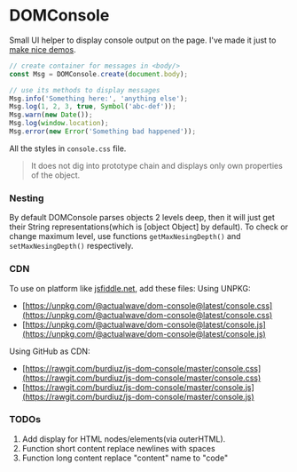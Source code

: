 
# DOMConsole

Small UI helper to display console output on the page.
I've made it just to [make nice demos](https://jsfiddle.net/actualwave/wa45vyz8/).
```javascript
// create container for messages in <body/>
const Msg = DOMConsole.create(document.body);

// use its methods to display messages
Msg.info('Something here:', 'anything else');
Msg.log(1, 2, 3, true, Symbol('abc-def'));
Msg.warn(new Date());
Msg.log(window.location);
Msg.error(new Error('Something bad happened'));
```
All the styles in `console.css` file.
> It does not dig into prototype chain and displays only own properties of the object.

### Nesting

By default DOMConsole parses objects 2 levels deep, then it will just get their
String representations(which is [object Object] by default). To check or change
maximum level, use functions `getMaxNesingDepth()` and `setMaxNesingDepth()` respectively.

### CDN

To use on platform like [jsfiddle.net](https://jsfiddle.net/), add these files:
Using UNPKG:
* [https://unpkg.com/@actualwave/dom-console@latest/console.css](https://unpkg.com/@actualwave/dom-console@latest/console.css)
* [https://unpkg.com/@actualwave/dom-console@latest/console.js](https://unpkg.com/@actualwave/dom-console@latest/console.js)

Using GitHub as CDN:
* [https://rawgit.com/burdiuz/js-dom-console/master/console.css](https://rawgit.com/burdiuz/js-dom-console/master/console.css)
* [https://rawgit.com/burdiuz/js-dom-console/master/console.js](https://rawgit.com/burdiuz/js-dom-console/master/console.js)

### TODOs
1. Add display for HTML nodes/elements(via outerHTML).
2. Function short content replace newlines with spaces
3. Function long content replace "content" name to "code"
